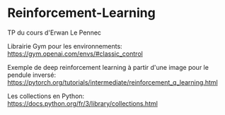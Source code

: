 # Reinforcement-Learning
TP du cours d'Erwan Le Pennec

Librairie Gym pour les environnements:
  https://gym.openai.com/envs/#classic_control

Exemple de deep reinforcement learning à partir d'une image pour le pendule inversé:
  https://pytorch.org/tutorials/intermediate/reinforcement_q_learning.html

Les collections en Python:
  https://docs.python.org/fr/3/library/collections.html
